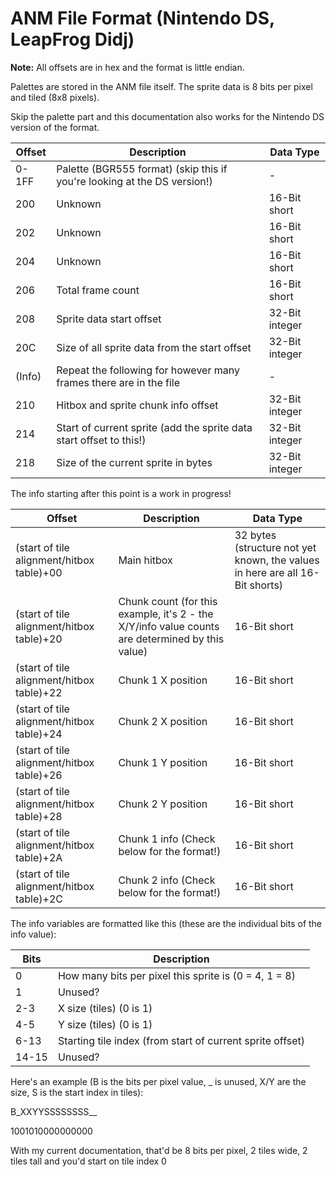 # ANM File Format (Nintendo DS, LeapFrog Didj)

**Note:** All offsets are in hex and the format is little endian.

Palettes are stored in the ANM file itself. The sprite data is 8 bits per pixel and tiled (8x8 pixels).

Skip the palette part and this documentation also works for the Nintendo DS version of the format.

| Offset | Description | Data Type |
|--------|-----------------------------------------------------------------------|------------------|
| 0-1FF  | Palette (BGR555 format) (skip this if you're looking at the DS version!) | - |
| 200    | Unknown | 16-Bit short |
| 202    | Unknown | 16-Bit short |
| 204    | Unknown | 16-Bit short |
| 206    | Total frame count | 16-Bit short |
| 208    | Sprite data start offset | 32-Bit integer |
| 20C    | Size of all sprite data from the start offset | 32-Bit integer |
| (Info) | Repeat the following for however many frames there are in the file | - |
| 210    | Hitbox and sprite chunk info offset | 32-Bit integer |
| 214    | Start of current sprite (add the sprite data start offset to this!)| 32-Bit integer |
| 218    | Size of the current sprite in bytes | 32-Bit integer |


The info starting after this point is a work in progress!

| Offset | Description | Data Type |
|--------|-----------------------------------------------------------------------|------------------|
| (start of tile alignment/hitbox table)+00  | Main hitbox | 32 bytes (structure not yet known, the values in here are all 16-Bit shorts) |
| (start of tile alignment/hitbox table)+20  | Chunk count (for this example, it's 2 - the X/Y/info value counts are determined by this value) | 16-Bit short |
| (start of tile alignment/hitbox table)+22  | Chunk 1 X position | 16-Bit short |
| (start of tile alignment/hitbox table)+24  | Chunk 2 X position | 16-Bit short |
| (start of tile alignment/hitbox table)+26  | Chunk 1 Y position | 16-Bit short |
| (start of tile alignment/hitbox table)+28  | Chunk 2 Y position | 16-Bit short |
| (start of tile alignment/hitbox table)+2A  | Chunk 1 info (Check below for the format!) | 16-Bit short |
| (start of tile alignment/hitbox table)+2C  | Chunk 2 info (Check below for the format!) | 16-Bit short |

The info variables are formatted like this (these are the individual bits of the info value):

| Bits | Description |
|--------|-----------------------------------------------------------------------|
| 0 | How many bits per pixel this sprite is (0 = 4, 1 = 8) | 
| 1 | Unused? |
| 2-3 | X size (tiles) (0 is 1) |
| 4-5 | Y size (tiles) (0 is 1) |
| 6-13 | Starting tile index (from start of current sprite offset) | 
| 14-15 | Unused? |

Here's an example (B is the bits per pixel value, _ is unused, X/Y are the size, S is the start index in tiles):

B_XXYYSSSSSSSS__

1001010000000000

With my current documentation, that'd be 8 bits per pixel, 2 tiles wide, 2 tiles tall and you'd start on tile index 0
